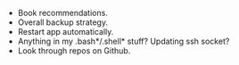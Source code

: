 *   Book recommendations.
*   Overall backup strategy.
*   Restart app automatically.
*   Anything in my .bash*/.shell* stuff?  Updating ssh socket?
*   Look through repos on Github.
